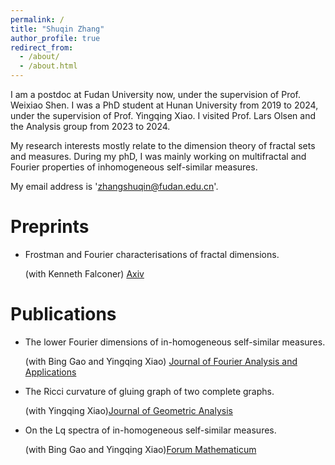 ```yaml
---
permalink: /
title: "Shuqin Zhang"
author_profile: true
redirect_from: 
  - /about/
  - /about.html
---
```






 I am a postdoc at Fudan University now, under the supervision of Prof. Weixiao Shen. I was a PhD student at Hunan University from 2019 to 2024, under the supervision of Prof. Yingqing Xiao. I visited Prof. Lars Olsen  and the Analysis group from 2023 to 2024.

My research interests mostly relate to the dimension theory of fractal sets and measures. During my phD, I was mainly working on multifractal and Fourier properties of inhomogeneous self-similar measures.

My email address is 'zhangshuqin@fudan.edu.cn'.

Preprints
======

* Frostman and Fourier characterisations of fractal dimensions.
 
  (with Kenneth Falconer) [Axiv](https://arxiv.org/abs/1511.03556)


Publications
======

* The lower Fourier dimensions of in-homogeneous self-similar measures.
 
  (with Bing Gao and Yingqing Xiao) [Journal of Fourier Analysis and Applications](https://link.springer.com/article/10.1007/s00041-023-10037-z)

* The Ricci curvature of gluing graph of two complete graphs.
  
  (with  Yingqing Xiao)[Journal of Geometric Analysis](https://link.springer.com/article/10.1007/s12220-022-01066-z#citeas)

* On the Lq spectra of in-homogeneous self-similar measures.
  
  (with Bing Gao and Yingqing Xiao)[Forum Mathematicum](https://www.degruyterbrill.com/document/doi/10.1515/forum-2022-0142/html)


